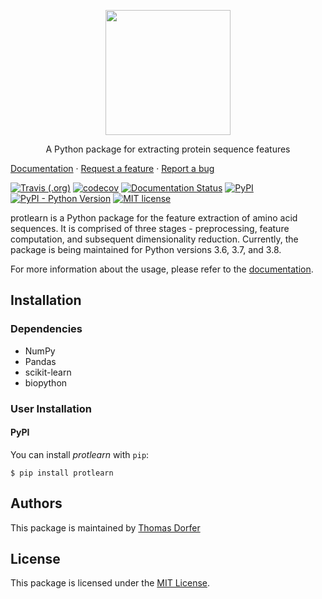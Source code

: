 <p align="center">
  <img src="https://raw.githubusercontent.com/tadorfer/protlearn/master/imgs/protlearn_logo.png" height="200" width="200">
</p>

<p align="center">
  A Python package for extracting protein sequence features

  [Documentation](https://protlearn.readthedocs.io/en/latest/) · 
  [Request a feature](https://github.com/tadorfer/protlearn/issues/new) · 
  [Report a bug](https://github.com/tadorfer/protlearn/issues/new)

  [![Travis (.org)](https://img.shields.io/travis/tadorfer/protlearn)](https://travis-ci.org/tadorfer/protlearn)
  [![codecov](https://codecov.io/gh/tadorfer/protlearn/branch/master/graph/badge.svg)](https://codecov.io/gh/tadorfer/protlearn)
  [![Documentation Status](https://readthedocs.org/projects/protlearn/badge/?version=latest)](https://protlearn.readthedocs.io/en/latest/?badge=latest)
  [![PyPI](https://img.shields.io/pypi/v/protlearn)](https://pypi.org/project/protlearn/)
  [![PyPI - Python Version](https://img.shields.io/pypi/pyversions/protlearn)](https://img.shields.io/pypi/pyversions/protlearn)
  [![MIT license](https://img.shields.io/badge/License-MIT-blue.svg)](https://lbesson.mit-license.org/)
</p>

protlearn is a Python package for the feature extraction of amino acid sequences.
It is comprised of three stages - preprocessing, feature computation, and 
subsequent dimensionality reduction. Currently, the package is being maintained 
for Python versions 3.6, 3.7, and 3.8. 

For more information about the usage, please refer to the [documentation](https://protlearn.readthedocs.io/en/latest/).

## Installation

### Dependencies

- NumPy 
- Pandas 
- scikit-learn
- biopython

### User Installation

#### PyPI

You can install _protlearn_ with `pip`:

```
$ pip install protlearn
```

## Authors

This package is maintained by [Thomas Dorfer](https://github.com/tadorfer)

## License

This package is licensed under the [MIT License](https://github.com/tadorfer/ProtLearn/blob/master/LICENSE).